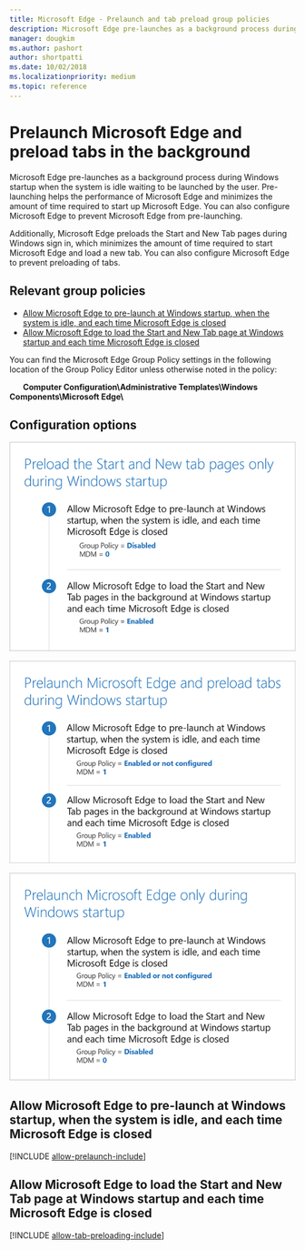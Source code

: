 ```yaml
---
title: Microsoft Edge - Prelaunch and tab preload group policies
description: Microsoft Edge pre-launches as a background process during Windows startup when the system is idle waiting to be launched by the user.  Pre-launching helps the performance of Microsoft Edge and minimizes the amount of time required to start up Microsoft Edge.
manager: dougkim
ms.author: pashort
author: shortpatti
ms.date: 10/02/2018
ms.localizationpriority: medium
ms.topic: reference
---
```


# Prelaunch Microsoft Edge and preload tabs in the background 

Microsoft Edge pre-launches as a background process during Windows startup when the system is idle waiting to be launched by the user.  Pre-launching helps the performance of Microsoft Edge and minimizes the amount of time required to start up Microsoft Edge. You can also configure Microsoft Edge to prevent Microsoft Edge from pre-launching.  

Additionally, Microsoft Edge preloads the Start and New Tab pages during Windows sign in, which minimizes the amount of time required to start Microsoft Edge and load a new tab.  You can also configure Microsoft Edge to prevent preloading of tabs. 


## Relevant group policies

- [Allow Microsoft Edge to pre-launch at Windows startup, when the system is idle, and each time Microsoft Edge is closed](#allow-microsoft-edge-to-pre-launch-at-windows-startup-when-the-system-is-idle-and-each-time-microsoft-edge-is-closed)
- [Allow Microsoft Edge to load the Start and New Tab page at Windows startup and each time Microsoft Edge is closed](#allow-microsoft-edge-to-load-the-start-and-new-tab-page-at-windows-startup-and-each-time-microsoft-edge-is-closed)

You can find the Microsoft Edge Group Policy settings in the following location of the Group Policy Editor unless otherwise noted in the policy:

&nbsp;&nbsp;&nbsp;&nbsp;&nbsp;&nbsp;**Computer Configuration\\Administrative Templates\\Windows Components\\Microsoft Edge\\**

## Configuration options

![Only preload the Start and New Tab pages during Windows startup](../images/preload-tabs-only-sm.png)

![Prelauch Microsoft Edge and preload Start and New Tab pages](../images/prelaunch-edge-and-preload-tabs-sm.png)

![Only prelaunch Microsoft Edge during Windows startup](../images/prelaunch-edge-only-sm.png)



## Allow Microsoft Edge to pre-launch at Windows startup, when the system is idle, and each time Microsoft Edge is closed
[!INCLUDE [allow-prelaunch-include](../includes/allow-prelaunch-include.md)]

## Allow Microsoft Edge to load the Start and New Tab page at Windows startup and each time Microsoft Edge is closed
[!INCLUDE [allow-tab-preloading-include](../includes/allow-tab-preloading-include.md)]